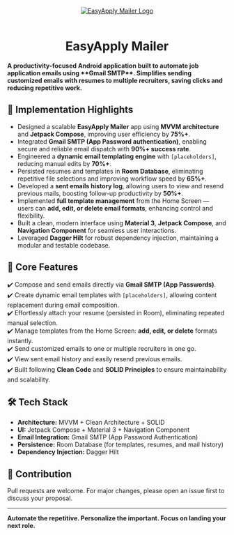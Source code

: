 <p align="center">
   <a href="https://github.com/4rju9/EasyApply-Mailer"><img src="https://github.com/user-attachments/assets/21b2eaa7-bf37-4e33-917b-0c51a8f1bfd7" alt="EasyApply Mailer Logo"></a>
   <br>
   <br>
</p>

<h1 align="center">EasyApply Mailer</h1>

<b>
A productivity-focused Android application built to automate job application emails using **Gmail SMTP**. Simplifies sending customized emails with resumes to multiple recruiters, saving clicks and reducing repetitive work.
</b>

## 🚀 Implementation Highlights

- Designed a scalable **EasyApply Mailer** app using **MVVM architecture** and **Jetpack Compose**, improving user efficiency by **75%+**.
- Integrated **Gmail SMTP (App Password authentication)**, enabling secure and reliable email dispatch with **90%+ success rate**.
- Engineered a **dynamic email templating engine** with `[placeholders]`, reducing manual edits by **70%+**.
- Persisted resumes and templates in **Room Database**, eliminating repetitive file selections and improving workflow speed by **65%+**.
- Developed a **sent emails history log**, allowing users to view and resend previous mails, boosting follow-up productivity by **50%+**.
- Implemented **full template management** from the Home Screen — users can **add, edit, or delete email formats**, enhancing control and flexibility.
- Built a clean, modern interface using **Material 3**, **Jetpack Compose**, and **Navigation Component** for seamless user interactions.
- Leveraged **Dagger Hilt** for robust dependency injection, maintaining a modular and testable codebase.

## 📂 Core Features

✔️ Compose and send emails directly via **Gmail SMTP (App Passwords)**.  
✔️ Create dynamic email templates with `[placeholders]`, allowing content replacement during email composition.  
✔️ Effortlessly attach your resume (persisted in Room), eliminating repeated manual selection.  
✔️ Manage templates from the Home Screen: **add, edit, or delete** formats instantly.  
✔️ Send customized emails to one or multiple recruiters in one go.  
✔️ View sent email history and easily resend previous emails.  
✔️ Built following **Clean Code** and **SOLID Principles** to ensure maintainability and scalability.

## 🛠️ Tech Stack

- **Architecture:** MVVM + Clean Architecture + SOLID
- **UI:** Jetpack Compose + Material 3 + Navigation Component
- **Email Integration:** Gmail SMTP (App Password Authentication)
- **Persistence:** Room Database (for templates, resumes, and mail history)
- **Dependency Injection:** Dagger Hilt

## 🤝 Contribution

Pull requests are welcome. For major changes, please open an issue first to discuss your proposal.

---

**Automate the repetitive. Personalize the important. Focus on landing your next role.**

